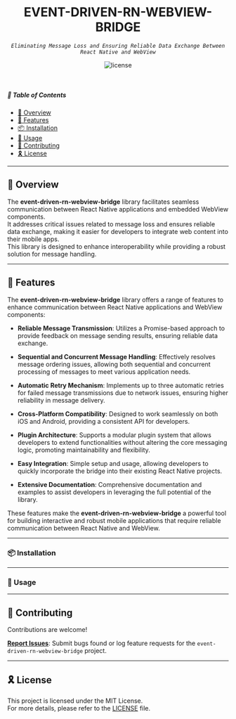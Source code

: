 <p align="center">
</p>
<p align="center">
    <h1 align="center">EVENT-DRIVEN-RN-WEBVIEW-BRIDGE</h1>
</p>
<p align="center">
    <em><code>Eliminating Message Loss and Ensuring Reliable Data Exchange Between React Native and WebView</code></em>
</p>
<p align="center">
	<img src="https://img.shields.io/github/license/ghdtjgus76/event-driven-rn-webview-bridge?style=flat-square&logo=opensourceinitiative&logoColor=white&color=0080ff" alt="license">
</p>

<br>

##### 🔗 Table of Contents

- [📍 Overview](#📍-overview)
- [👾 Features](#👾-features)
- [📦 Installation](#📦-installation)
- [🤖 Usage](#🤖-usage)
- [🤝 Contributing](#🤝-contributing)
- [🎗 License](#🎗-license)

---

## 📍 Overview

The **event-driven-rn-webview-bridge** library facilitates seamless communication between React Native applications and embedded WebView components. <br />
It addresses critical issues related to message loss and ensures reliable data exchange, making it easier for developers to integrate web content into their mobile apps. <br />This library is designed to enhance interoperability while providing a robust solution for message handling.

---

## 👾 Features

The **event-driven-rn-webview-bridge** library offers a range of features to enhance communication between React Native applications and WebView components:

- **Reliable Message Transmission**: Utilizes a Promise-based approach to provide feedback on message sending results, ensuring reliable data exchange.

- **Sequential and Concurrent Message Handling**: Effectively resolves message ordering issues, allowing both sequential and concurrent processing of messages to meet various application needs.

- **Automatic Retry Mechanism**: Implements up to three automatic retries for failed message transmissions due to network issues, ensuring higher reliability in message delivery.

- **Cross-Platform Compatibility**: Designed to work seamlessly on both iOS and Android, providing a consistent API for developers.

- **Plugin Architecture**: Supports a modular plugin system that allows developers to extend functionalities without altering the core messaging logic, promoting maintainability and flexibility.

- **Easy Integration**: Simple setup and usage, allowing developers to quickly incorporate the bridge into their existing React Native projects.

- **Extensive Documentation**: Comprehensive documentation and examples to assist developers in leveraging the full potential of the library.

These features make the **event-driven-rn-webview-bridge** a powerful tool for building interactive and robust mobile applications that require reliable communication between React Native and WebView.

---

### 📦 Installation

---

### 🤖 Usage

---

## 🤝 Contributing

Contributions are welcome!

**[Report Issues](https://github.com/ghdtjgus76/event-driven-rn-webview-bridge/issues)**: Submit bugs found or log feature requests for the `event-driven-rn-webview-bridge` project.

---

## 🎗 License

This project is licensed under the MIT License. <br />For more details, please refer to the [LICENSE](LICENSE) file.
